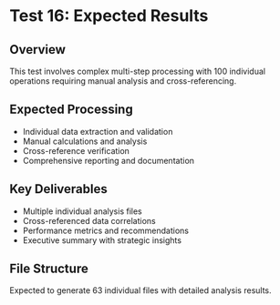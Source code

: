 # Test 16: Expected Results

## Overview
This test involves complex multi-step processing with 100 individual operations requiring manual analysis and cross-referencing.

## Expected Processing
- Individual data extraction and validation
- Manual calculations and analysis  
- Cross-reference verification
- Comprehensive reporting and documentation

## Key Deliverables  
- Multiple individual analysis files
- Cross-referenced data correlations
- Performance metrics and recommendations
- Executive summary with strategic insights

## File Structure
Expected to generate 63 individual files with detailed analysis results.
